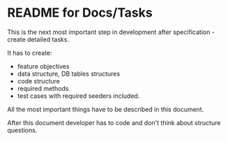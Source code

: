 # README for Docs/Tasks

This is the next most important step in development after specification - create detailed tasks.

It has to create:

+ feature objectives
+ data structure, DB tables structures
+ code structure
+ required methods
+ test cases with required seeders included.

All the most important things have to be described in this document.

After this document developer has to code and don't think about structure questions. 


